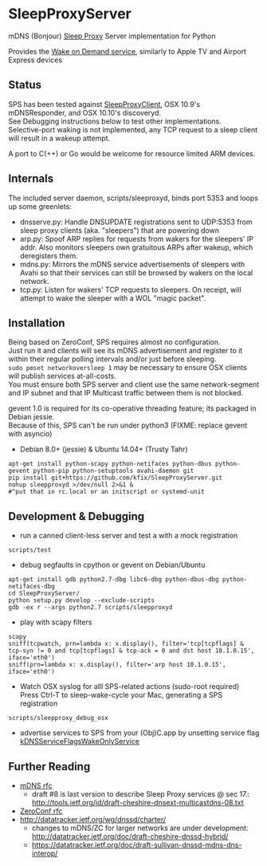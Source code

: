 SleepProxyServer
================
mDNS (Bonjour) [Sleep Proxy](http://stuartcheshire.org/SleepProxy/) Server implementation for Python

Provides the [Wake on Demand service](http://support.apple.com/kb/HT3774?viewlocale=en_US&locale=en_US), similarly to Apple TV and Airport Express devices

Status
------
SPS has been tested against [SleepProxyClient](http://github.com/awein/SleepProxyClient), OSX 10.9's mDNSResponder, and OSX 10.10's discoveryd.  
See Debugging instructions below to test other implementations.  
Selective-port waking is not implemented, any TCP request to a sleep client will result in a wakeup attempt.  

A port to C(++) or Go would be welcome for resource limited ARM devices.  

Internals
------
The included server daemon, scripts/sleeproxyd, binds port 5353 and loops up some greenlets:  
* dnsserve.py: Handle DNSUPDATE registrations sent to UDP:5353 from sleep proxy clients (aka. "sleepers") that are powering down  
* arp.py: Spoof ARP replies for requests from wakers for the sleepers' IP addr. Also monitors sleepers own gratuitous ARPs after wakeup, which deregisters them.  
* mdns.py: Mirrors the mDNS service advertisements of sleepers with Avahi so that their services can still be browsed by wakers on the local network.  
* tcp.py: Listen for wakers' TCP requests to sleepers. On receipt, will attempt to wake the sleeper with a WOL "magic packet".  

Installation
-------
Being based on ZeroConf, SPS requires almost no configuration.  
Just run it and clients will see its mDNS advertisement and register to it within their regular polling intervals and/or just before sleeping.  
`sudo pmset networkoversleep 1` may be necessary to ensure OSX clients will publish services at-all-costs.  
You must ensure both SPS server and client use the same network-segment and IP subnet and that IP Multicast traffic between them is not blocked.  

gevent 1.0 is required for its co-operative threading feature; its packaged in Debian jessie.  
Because of this, SPS can't be run under python3 (FIXME: replace gevent with asyncio)  

* Debian 8.0+ (jessie) & Ubuntu 14.04+ (Trusty Tahr)
```
apt-get install python-scapy python-netifaces python-dbus python-gevent python-pip python-setuptools avahi-daemon git
pip install git+https://github.com/kfix/SleepProxyServer.git
nohup sleepproxyd >/dev/null 2>&1 &
#^put that in rc.local or an initscript or systemd-unit
```

Development & Debugging
-----
* run a canned client-less server and test a with a mock registration
```
scripts/test
```

* debug segfaults in cpython or gevent on Debian/Ubuntu
```
apt-get install gdb python2.7-dbg libc6-dbg python-dbus-dbg python-netifaces-dbg
cd SleepProxyServer/
python setup.py develop --exclude-scripts
gdb -ex r --args python2.7 scripts/sleepproxyd
```

* play with scapy filters
```
scapy
sniff(tcpwatch, prn=lambda x: x.display(), filter='tcp[tcpflags] & tcp-syn != 0 and tcp[tcpflags] & tcp-ack = 0 and dst host 10.1.0.15', iface='eth0')
sniff(prn=lambda x: x.display(), filter='arp host 10.1.0.15', iface='eth0')
```

* Watch OSX syslog for alll SPS-related actions (sudo-root required)
  Press Ctrl-T to sleep-wake-cycle your Mac, generating a SPS registration
```
scripts/sleepproxy_debug_osx
```

* advertise services to SPS from your (Obj)C.app by unsetting service flag [kDNSServiceFlagsWakeOnlyService](https://developer.apple.com/library/mac/documentation/Networking/Reference/DNSServiceDiscovery_CRef/Reference/reference.html#jumpTo_166)

Further Reading
-------
* [mDNS rfc](http://datatracker.ietf.org/doc/rfc6762/)
  * draft #8 is last version to describe Sleep Proxy services @ sec 17.: http://tools.ietf.org/id/draft-cheshire-dnsext-multicastdns-08.txt
* [ZeroConf rfc](http://datatracker.ietf.org/doc/rfc6763/)
* http://datatracker.ietf.org/wg/dnssd/charter/
  * changes to mDNS/ZC for larger networks are under development: http://datatracker.ietf.org/doc/draft-cheshire-dnssd-hybrid/
  * https://datatracker.ietf.org/doc/draft-sullivan-dnssd-mdns-dns-interop/
